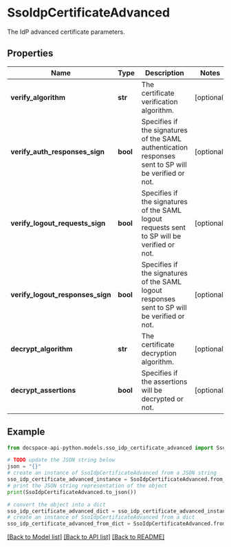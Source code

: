 # SsoIdpCertificateAdvanced
The IdP advanced certificate parameters.

## Properties

Name | Type | Description | Notes
------------ | ------------- | ------------- | -------------
**verify_algorithm** | **str** | The certificate verification algorithm. | [optional] 
**verify_auth_responses_sign** | **bool** | Specifies if the signatures of the SAML authentication responses sent to SP will be verified or not. | [optional] 
**verify_logout_requests_sign** | **bool** | Specifies if the signatures of the SAML logout requests sent to SP will be verified or not. | [optional] 
**verify_logout_responses_sign** | **bool** | Specifies if the signatures of the SAML logout responses sent to SP will be verified or not. | [optional] 
**decrypt_algorithm** | **str** | The certificate decryption algorithm. | [optional] 
**decrypt_assertions** | **bool** | Specifies if the assertions will be decrypted or not. | [optional] 

## Example

```python
from docspace-api-python.models.sso_idp_certificate_advanced import SsoIdpCertificateAdvanced

# TODO update the JSON string below
json = "{}"
# create an instance of SsoIdpCertificateAdvanced from a JSON string
sso_idp_certificate_advanced_instance = SsoIdpCertificateAdvanced.from_json(json)
# print the JSON string representation of the object
print(SsoIdpCertificateAdvanced.to_json())

# convert the object into a dict
sso_idp_certificate_advanced_dict = sso_idp_certificate_advanced_instance.to_dict()
# create an instance of SsoIdpCertificateAdvanced from a dict
sso_idp_certificate_advanced_from_dict = SsoIdpCertificateAdvanced.from_dict(sso_idp_certificate_advanced_dict)
```
[[Back to Model list]](../README.md#documentation-for-models) [[Back to API list]](../README.md#documentation-for-api-endpoints) [[Back to README]](../README.md)


